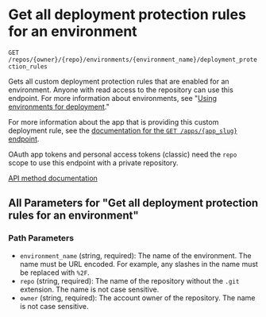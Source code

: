 # Get all deployment protection rules for an environment

`GET /repos/{owner}/{repo}/environments/{environment_name}/deployment_protection_rules`

Gets all custom deployment protection rules that are enabled for an environment. Anyone with read access to the repository can use this endpoint. For more information about environments, see "[Using environments for deployment](https://docs.github.com/actions/deployment/targeting-different-environments/using-environments-for-deployment)."

For more information about the app that is providing this custom deployment rule, see the [documentation for the `GET /apps/{app_slug}` endpoint](https://docs.github.com/rest/apps/apps#get-an-app).

OAuth app tokens and personal access tokens (classic) need the `repo` scope to use this endpoint with a private repository.

[API method documentation](https://docs.github.com/rest/deployments/protection-rules#get-all-deployment-protection-rules-for-an-environment)

## All Parameters for "Get all deployment protection rules for an environment"

### Path Parameters

- `environment_name` (string, required): The name of the environment. The name must be URL encoded. For example, any slashes in the name must be replaced with `%2F`.
- `repo` (string, required): The name of the repository without the `.git` extension. The name is not case sensitive.
- `owner` (string, required): The account owner of the repository. The name is not case sensitive.